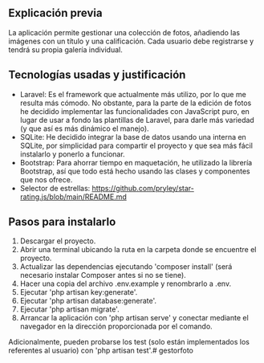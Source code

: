 ## Explicación previa

La aplicación permite gestionar una colección de fotos, añadiendo las imágenes con un título y una calificación.
Cada usuario debe registrarse y tendrá su propia galería individual.


## Tecnologías usadas y justificación

- Laravel: Es el framework que actualmente más utilizo, por lo que me resulta más cómodo. No obstante, para la parte de la edición de fotos he decidido implementar las funcionalidades con JavaScript puro, en lugar de usar a fondo las plantillas de Laravel, para darle más variedad (y que así es más dinámico el manejo).
- SQLite: He decidido integrar la base de datos usando una interna en SQLite, por simplicidad para compartir el proyecto y que sea más fácil instalarlo y ponerlo a funcionar.
- Bootstrap: Para ahorrar tiempo en maquetación, he utilizado la librería Bootstrap, así que todo está hecho usando las clases y componentes que nos ofrece.
- Selector de estrellas: https://github.com/pryley/star-rating.js/blob/main/README.md

## Pasos para instalarlo

1. Descargar el proyecto.
2. Abrir una terminal ubicando la ruta en la carpeta donde se encuentre el proyecto.
3. Actualizar las dependencias ejecutando 'composer install' (será necesario instalar Composer antes si no se tiene).
4. Hacer una copia del archivo .env.example y renombrarlo a .env.
5. Ejecutar 'php artisan key:generate'.
6. Ejecutar 'php artisan database:generate'.
7. Ejecutar 'php artisan migrate'.
8. Arrancar la aplicación con 'php artisan serve' y conectar mediante el navegador en la dirección proporcionada por el comando.

Adicionalmente, pueden probarse los test (solo están implementados los referentes al usuario) con 'php artisan test'.# gestorfoto

